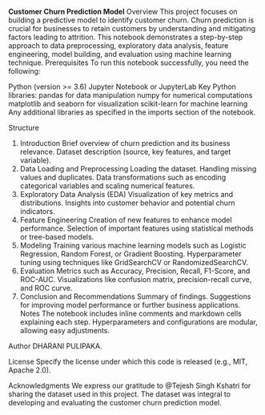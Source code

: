 **Customer Churn Prediction Model**
Overview
This project focuses on building a predictive model to identify customer churn. Churn prediction is crucial for businesses to retain customers by understanding and mitigating factors leading to attrition. This notebook demonstrates a step-by-step approach to data preprocessing, exploratory data analysis, feature engineering, model building, and evaluation using machine learning technique.
Prerequisites
To run this notebook successfully, you need the following:

Python (version >= 3.6)
Jupyter Notebook or JupyterLab
Key Python libraries:
pandas for data manipulation
numpy for numerical computations
matplotlib and seaborn for visualization
scikit-learn for machine learning
Any additional libraries as specified in the imports section of the notebook.

Structure
1. Introduction
Brief overview of churn prediction and its business relevance.
Dataset description (source, key features, and target variable).
2. Data Loading and Preprocessing
Loading the dataset.
Handling missing values and duplicates.
Data transformations such as encoding categorical variables and scaling numerical features.
3. Exploratory Data Analysis (EDA)
Visualization of key metrics and distributions.
Insights into customer behavior and potential churn indicators.
4. Feature Engineering
Creation of new features to enhance model performance.
Selection of important features using statistical methods or tree-based models.
5. Modeling
Training various machine learning models such as Logistic Regression, Random Forest, or Gradient Boosting.
Hyperparameter tuning using techniques like GridSearchCV or RandomizedSearchCV.
6. Evaluation
Metrics such as Accuracy, Precision, Recall, F1-Score, and ROC-AUC.
Visualizations like confusion matrix, precision-recall curve, and ROC curve.
7. Conclusion and Recommendations
Summary of findings.
Suggestions for improving model performance or further business applications.
Notes
The notebook includes inline comments and markdown cells explaining each step.
Hyperparameters and configurations are modular, allowing easy adjustments.

Author
DHARANI PULIPAKA.

License
Specify the license under which this code is released (e.g., MIT, Apache 2.0).

Acknowledgments
We express our gratitude to @Tejesh Singh Kshatri for sharing the dataset used in this project. The dataset was integral to developing and evaluating the customer churn prediction model.
